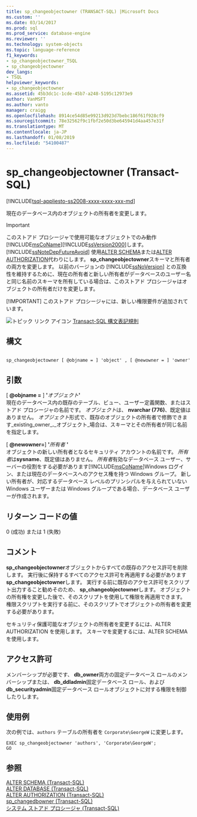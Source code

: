 ```yaml
---
title: sp_changeobjectowner (TRANSACT-SQL) |Microsoft Docs
ms.custom: ''
ms.date: 03/14/2017
ms.prod: sql
ms.prod_service: database-engine
ms.reviewer: ''
ms.technology: system-objects
ms.topic: language-reference
f1_keywords:
- sp_changeobjectowner_TSQL
- sp_changeobjectowner
dev_langs:
- TSQL
helpviewer_keywords:
- sp_changeobjectowner
ms.assetid: 45b3dc1c-1cde-45b7-a248-5195c12973e9
author: VanMSFT
ms.author: vanto
manager: craigg
ms.openlocfilehash: 8914ce54d85e99213d923d7bebc186f61f928cf9
ms.sourcegitcommit: 78e32562f9c1fbf2e50d3be645941d4aa457e31f
ms.translationtype: MT
ms.contentlocale: ja-JP
ms.lasthandoff: 01/08/2019
ms.locfileid: "54100487"
---
```

# <a name="spchangeobjectowner-transact-sql"></a>sp_changeobjectowner (Transact-SQL)
[!INCLUDE[tsql-appliesto-ss2008-xxxx-xxxx-xxx-md](../../includes/tsql-appliesto-ss2008-xxxx-xxxx-xxx-md.md)]

  現在のデータベース内のオブジェクトの所有者を変更します。  
  
> [!IMPORTANT]
>  このストアド プロシージャで使用可能なオブジェクトでのみ動作[!INCLUDE[msCoName](../../includes/msconame-md.md)][!INCLUDE[ssVersion2000](../../includes/ssversion2000-md.md)]します。 [!INCLUDE[ssNoteDepFutureAvoid](../../includes/ssnotedepfutureavoid-md.md)] 使用[ALTER SCHEMA](../../t-sql/statements/alter-schema-transact-sql.md)または[ALTER AUTHORIZATION](../../t-sql/statements/alter-authorization-transact-sql.md)代わりにします。 **sp_changeobjectowner**スキーマと所有者の両方を変更します。 以前のバージョンの [!INCLUDE[ssNoVersion](../../includes/ssnoversion-md.md)] との互換性を維持するために、現在の所有者と新しい所有者がデータベースのユーザー名と同じ名前のスキーマを所有している場合は、このストアド プロシージャはオブジェクトの所有者だけを変更します。  
> 
> [!IMPORTANT]
>  このストアド プロシージャには、新しい権限要件が追加されています。  
  
 ![トピック リンク アイコン](../../database-engine/configure-windows/media/topic-link.gif "トピック リンク アイコン") [Transact-SQL 構文表記規則](../../t-sql/language-elements/transact-sql-syntax-conventions-transact-sql.md)  
  
## <a name="syntax"></a>構文  
  
```  
  
sp_changeobjectowner [ @objname = ] 'object' , [ @newowner = ] 'owner'  
```  
  
## <a name="arguments"></a>引数  
 [  **@objname =** ] **'**_オブジェクト_**'**  
 現在のデータベース内の既存のテーブル、ビュー、ユーザー定義関数、またはストアド プロシージャの名前です。 *オブジェクト*は、 **nvarchar (776)**、既定値はありません。 *オブジェクト*形式で、既存のオブジェクトの所有者で修飾できます_existing_owner_**.**_オブジェクト_場合は、スキーマとその所有者が同じ名前を指定します。  
  
 [  **@newowner=**] **'**_所有者_ **'**  
 オブジェクトの新しい所有者となるセキュリティ アカウントの名前です。 *所有者*は**sysname**、既定値はありません。 *所有者*有効なデータベース ユーザー、サーバーの役割をする必要があります[!INCLUDE[msCoName](../../includes/msconame-md.md)]Windows ログイン、または現在のデータベースへのアクセス権を持つ Windows グループ。 新しい所有者が、対応するデータベース レベルのプリンシパルを与えられていない Windows ユーザーまたは Windows グループである場合、データベース ユーザーが作成されます。  
  
## <a name="return-code-values"></a>リターン コードの値  
 0 (成功) または 1 (失敗)  
  
## <a name="remarks"></a>コメント  
 **sp_changeobjectowner**オブジェクトからすべての既存のアクセス許可を削除します。 実行後に保持するすべてのアクセス許可を再適用する必要があります**sp_changeobjectowner**します。 実行する前に既存のアクセス許可をスクリプト出力すること勧めそのため、 **sp_changeobjectowner**します。 オブジェクトの所有権を変更した後で、そのスクリプトを使用して権限を再適用できます。 権限スクリプトを実行する前に、そのスクリプトでオブジェクトの所有者を変更する必要があります。  
  
 セキュリティ保護可能なオブジェクトの所有者を変更するには、ALTER AUTHORIZATION を使用します。 スキーマを変更するには、ALTER SCHEMA を使用します。  
  
## <a name="permissions"></a>アクセス許可  
 メンバーシップが必要です、 **db_owner**両方の固定データベース ロールのメンバーシップまたは、 **db_ddladmin**固定データベース ロール、および**db_securityadmin**固定データベース ロールオブジェクトに対する権限を制御したりします。  
  
## <a name="examples"></a>使用例  
 次の例では、`authors` テーブルの所有者を `Corporate\GeorgeW` に変更します。  
  
```  
EXEC sp_changeobjectowner 'authors', 'Corporate\GeorgeW';  
GO  
```  
  
## <a name="see-also"></a>参照  
 [ALTER SCHEMA &#40;Transact-SQL&#41;](../../t-sql/statements/alter-schema-transact-sql.md)   
 [ALTER DATABASE &#40;Transact-SQL&#41;](../../t-sql/statements/alter-database-transact-sql.md)   
 [ALTER AUTHORIZATION &#40;Transact-SQL&#41;](../../t-sql/statements/alter-authorization-transact-sql.md)   
 [sp_changedbowner &#40;Transact-SQL&#41;](../../relational-databases/system-stored-procedures/sp-changedbowner-transact-sql.md)   
 [システム ストアド プロシージャ &#40;Transact-SQL&#41;](../../relational-databases/system-stored-procedures/system-stored-procedures-transact-sql.md)  
  
  
